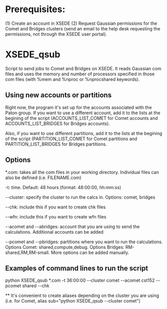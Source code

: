 # Prerequisites:
(1) Create an account in XSEDE
(2) Request Gaussian permissions for the Comet and Bridges clusters (send an email to the help desk requesting the permissions, not through the XSEDE user portal). 

# XSEDE_qsub
Script to send jobs to Comet and Bridges on XSEDE. It reads Gaussian com files and uses the memory and number of processors specified in those com files (with %mem and %nproc or %nprocshared keywords).

## Using new accounts or partitions
Right now, the program it's set up for the accounts associated with the Paton group. If you want to use a different account, add it to the lists at the begining of the script (ACCOUNTS_LIST_COMET for Comet accounts and ACCOUNTS_LIST_BRIDGES for Bridges accounts).

Also, if you want to use different partitions, add it to the lists at the begining of the script (PARTITION_LIST_COMET for Comet partitions and PARTITION_LIST_BRIDGES for Bridges partitions.

## Options
\*.com: takes all the com files in your working directory. Individual files can also be defined (i.e. FILENAME.com) 

-t: time. Default: 48 hours (format: 48:00:00, hh:mm:ss)

--cluster: specify the cluster to run the calcs in. Options: comet, bridges

--chk: include this if you want to create chk files

--wfn: include this if you want to create wfn files

--acomet and --abridges: account that you are using to send the calculations. Additional accounts can be added

--pcomet and --pbridges: partitions where you want to run the calculations. Options Comet: shared,compute,debug. Options Bridges: RM-shared,RM,RM-small. More options can be added manually.

## Examples of command lines to run the script
python XSEDE_qsub \*.com -t 36:00:00 --cluster comet --acomet cst152 --pcomet shared --chk

\** It's convenient to create aliases depending on the cluster you are using (i.e. for Comet, alias sub="python XSEDE_qsub --cluster comet")
